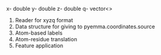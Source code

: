 
x- double
y- double
z- double
q- vector<>

1. Reader for xyzq format
2. Data structure for giving to pyemma.coordinates.source
3. Atom-based labels
4. Atom-residue translation
5. Feature application

